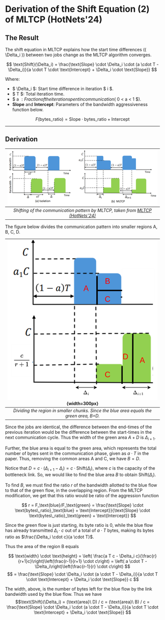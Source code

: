 # Derivation of the Shift Equation (2) of MLTCP (HotNets'24)

## The Result
The shift equation in MLTCP explains how the start time differences (\( \Delta_i \)) between two jobs change as the MLTCP algorithm converges.

$$
\text{Shift}(\Delta_i) = \frac{\text{Slope} \cdot \Delta_i \cdot (a \cdot T - \Delta_i)}{a \cdot T \cdot \text{Intercept} + \Delta_i \cdot \text{Slope}}
$$

Where:

- $ \Delta_i $: Start time difference in iteration $ i $.
- $ T $: Total iteration time.
- $ a $: Fraction of the iteration spent in communication ($ 0 < a < 1 $).
- **Slope** and **Intercept**: Parameters of the bandwidth aggressiveness function below.

$$
    F(\text{bytes\_ratio}) = \text{Slope} \cdot \text{bytes\_ratio} + \text{Intercept}
$$

---

## Derivation

|![Diagram](mltcp-fig1.png)|
|:-----------------------------------:|
| *Shifting of the communication pattern by MLTCP, taken from [MLTCP (HotNets'24)](https://doi.org/10.1145/3696348.3696878)* |

The figure below divides the communication pattern into smaller regions A, B, C, D. 

|![Diagram](mltcp1.drawio.png){width=300px}|
|:-----------------------------------:|
| *Dividing the region in smaller chunks. Since the blue area equals the green area, B=D.* |

Since the jobs are identical, the difference between the end-times of the previous iteration would be the difference between the start-times in the next communication cycle. Thus the width of the green area $A+D$ is $\Delta_{i+1}$. 

Further, the blue area is equal to the green area, which represents the total number of bytes sent in the communication phase, given as $a \cdot T$ in the paper. Thus, removing the common areas A and C, we have $B=D$.

Notice that $D = c  \cdot \left(\Delta_{i+1} - \Delta_{i}\right) = c \cdot \text{Shift}(\Delta_i)$, where $c$ is the capacity of the bottleneck link. So, we would like to find the blue area $B$ to obtain $\text{Shift}(\Delta_i)$.

To find $B$, we must find the ratio $r$ of the bandwidth allotted to the blue flow to that of the green flow, in the overlapping region. From the MLTCP modification, we get that this ratio would be ratio of the aggression function 

$$ r = F_\text{blue}/F_\text{green} = \frac{\text{Slope} \cdot \text{bytes\_ratio}_\text{blue} + \text{Intercept}}{\text{Slope} \cdot \text{bytes\_ratio}_\text{green} + \text{Intercept}} $$

Since the green flow is just starting, its byte ratio is 0, while the blue flow has already transmitted $\Delta_i \cdot c$ out of a total of $a \cdot T$ bytes, making its bytes ratio as $\frac{\Delta_i \cdot c}{a \cdot T}$.

Thus the area of the region B equals 

$$
    \text{width} \cdot \text{height} = \left( \frac{a T c - \Delta_i c}{\frac{r}{r+1}c}\right)\left(\frac{r-1}{r+1} \cdot c\right) = \left( a \cdot T - \Delta_i\right)\left(\frac{r-1}{r} \cdot c\right)
$$
$$
= \frac{\text{Slope} \cdot \Delta_i \cdot (a \cdot T - \Delta_i)}{a \cdot T \cdot \text{Intercept} + \Delta_i \cdot \text{Slope}} c
$$

The width, above, is the number of bytes left for the blue flow by the link bandwidth used by the blue flow. Thus we have $$\text{Shift}(\Delta_i) = (\text{area}\ D) / c = (\text{area}\ B) / c = \frac{\text{Slope} \cdot \Delta_i \cdot (a \cdot T - \Delta_i)}{a \cdot T \cdot \text{Intercept} + \Delta_i \cdot \text{Slope}} $$

